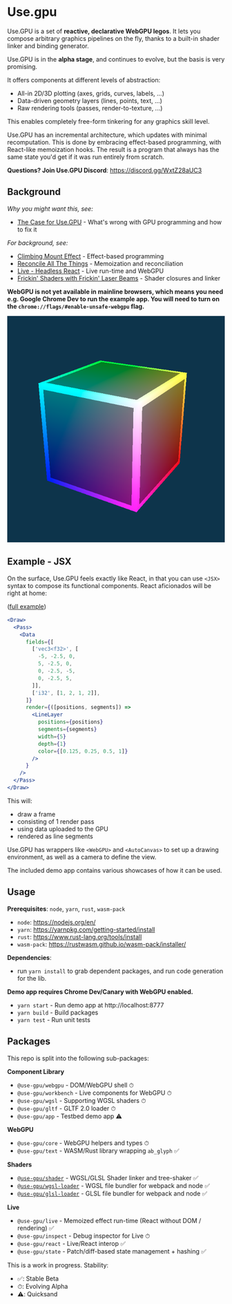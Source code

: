 # Use.gpu

Use.GPU is a set of **reactive, declarative WebGPU legos**. It lets you compose arbitrary graphics pipelines on the fly, thanks to a built-in shader linker and binding generator.

Use.GPU is in the **alpha stage**, and continues to evolve, but the basis is very promising.

It offers components at different levels of abstraction:
- All-in 2D/3D plotting (axes, grids, curves, labels, ...)
- Data-driven geometry layers (lines, points, text, ...)
- Raw rendering tools (passes, render-to-texture, ...)

This enables completely free-form tinkering for any graphics skill level.

Use.GPU has an incremental architecture, which updates with minimal recomputation. This is done by embracing effect-based programming, with React-like memoization hooks. The result is a program that always has the same state you'd get if it was run entirely from scratch.

**Questions? Join Use.GPU Discord**: https://discord.gg/WxtZ28aUC3

## Background

_Why you might want this, see:_
 - [The Case for Use.GPU](https://acko.net/blog/the-case-for-use-gpu/) - What's wrong with GPU programming and how to fix it

_For background, see:_
 - [Climbing Mount Effect](https://acko.net/blog/climbing-mt-effect/) - Effect-based programming
 - [Reconcile All The Things](https://acko.net/blog/reconcile-all-the-things/) - Memoization and reconciliation
 - [Live - Headless React](https://acko.net/blog/live-headless-react/) - Live run-time and WebGPU
 - [Frickin' Shaders with Frickin' Laser Beams](https://acko.net/blog/frickin-shaders-with-frickin-laser-beams/) - Shader closures and linker

**WebGPU is not yet available in mainline browsers, which means you need e.g. Google Chrome Dev to run the example app. You will need to turn on the `chrome://flags/#enable-unsafe-webgpu` flag.**

![public/cube.png](public/cube.png)

## Example - JSX

On the surface, Use.GPU feels exactly like React, in that you can use `<JSX>` syntax to compose its functional components. React aficionados will be right at home:

([full example](packages/app/src/pages/geometry/data.tsx))

```jsx
<Draw>
  <Pass>
    <Data
      fields={[
        ['vec3<f32>', [
          -5, -2.5, 0,
          5, -2.5, 0,
          0, -2.5, -5,
          0, -2.5, 5,
        ]],
        ['i32', [1, 2, 1, 2]],
      ]}
      render={([positions, segments]) =>
        <LineLayer
          positions={positions}
          segments={segments}
          width={5}
          depth={1}
          color={[0.125, 0.25, 0.5, 1]}
        />
      }
    />
  </Pass>
</Draw>
```

This will:
- draw a frame
- consisting of 1 render pass
- using data uploaded to the GPU
- rendered as line segments

Use.GPU has wrappers like `<WebGPU>` and `<AutoCanvas>` to set up a drawing environment, as well as a camera to define the view.

The included demo app contains various showcases of how it can be used.

## Usage

**Prerequisites**: `node`, `yarn`, `rust`, `wasm-pack`

- `node`: https://nodejs.org/en/
- `yarn`: https://yarnpkg.com/getting-started/install
- `rust`: https://www.rust-lang.org/tools/install
- `wasm-pack`: https://rustwasm.github.io/wasm-pack/installer/

**Dependencies**: 
- run `yarn install` to grab dependent packages, and run code generation for the lib.

**Demo app requires Chrome Dev/Canary with WebGPU enabled.**

- `yarn start` - Run demo app at http://localhost:8777
- `yarn build` - Build packages
- `yarn test` - Run unit tests

## Packages

This repo is split into the following sub-packages:

**Component Library**
 - `@use-gpu/webgpu` - DOM/WebGPU shell ⏱
 - `@use-gpu/workbench` - Live components for WebGPU ⏱
 - `@use-gpu/wgsl` - Supporting WGSL shaders ⏱
 - `@use-gpu/gltf` - GLTF 2.0 loader ⏱
 - `@use-gpu/app` - Testbed demo app ⚠️

**WebGPU**
 - `@use-gpu/core` - WebGPU helpers and types ⏱
 - `@use-gpu/text` - WASM/Rust library wrapping `ab_glyph` ✅

**Shaders**
 - [`@use-gpu/shader`](packages/shader/README.md) - WGSL/GLSL Shader linker and tree-shaker ✅
 - [`@use-gpu/wgsl-loader`](packages/wgsl-loader/README.md) - WGSL file bundler for webpack and node ✅
 - [`@use-gpu/glsl-loader`](packages/glsl-loader/README.md) - GLSL file bundler for webpack and node ✅

**Live**
 - `@use-gpu/live` - Memoized effect run-time (React without DOM / rendering) ✅
 - `@use-gpu/inspect` - Debug inspector for Live ⏱
 - `@use-gpu/react` - Live/React interop ✅
 - `@use-gpu/state` - Patch/diff-based state management + hashing ✅

This is a work in progress. Stability:
- ✅: Stable Beta
- ⏱: Evolving Alpha
- ⚠️: Quicksand


